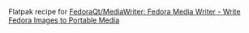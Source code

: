 Flatpak recipe for [FedoraQt/MediaWriter: Fedora Media Writer - Write Fedora Images to Portable Media](https://github.com/FedoraQt/MediaWriter)
